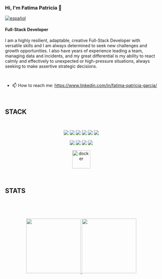 ### Hi, I'm Fatima Patricia 👋

[![español](https://img.shields.io/badge/lang-es-yellow.svg)](https://github.com/pgmascarini/pgmascarini/blob/master/README.es.md)


#### Full-Stack Developer


I am a highly resilient, adaptable, creative Full-Stack Developer with versatile skills and I am always determined to seek new challenges and growth opportunities. I also have years of experience leading a team, managing data and incidents, and my great differential is my ability to react calmly and effectively to unexpected or high-pressure situations, always seeking to make assertive strategic decisions.

<br> 

- 📫 How to reach me: https://www.linkedin.com/in/fatima-patricia-garcia/

<br> 


## STACK
<br>
<p align="center">
 <img src= "https://img.shields.io/badge/html5-%23E34F26.svg?style=for-the-badge&logo=html5&logoColor=white"></img>
 <img src= "https://img.shields.io/badge/CSS3-1572B6?style=for-the-badge&logo=css3&logoColor=white"></img>
 <img src= "https://img.shields.io/badge/javascript-%23323330.svg?style=for-the-badge&logo=javascript&logoColor=%23F7DF1E"></img>
 <img src= "https://img.shields.io/badge/-REACT-blue?style=for-the-badge&logo=react&logoColor=white"></img>
 <img src= "https://img.shields.io/badge/PHP-777BB4?style=for-the-badge&logo=php&logoColor=white"></img>
 <img src= "https://img.shields.io/badge/-BOOTSTRAP-blueviolet?style=for-the-badge&logo=bootstrap&logoColor=white"></img>
 </p>
 
 <p align="center">
 <img src= "https://img.shields.io/badge/-LARAVEL-red?style=for-the-badge&logo=laravel&logoColor=white"></img>
 <img src= "https://img.shields.io/badge/-SCRUM-orange?style=for-the-badge"></img>
 <img src= "https://img.shields.io/badge/-FIGMA-9CF?style=for-the-badge&logo=figma&logoColor=white"></img>
 <img src= "https://img.shields.io/badge/-GITHUB-lightgrey?style=for-the-badge&logo=github&logoColor=black"></img>
 </p>

   <p align="center">
 <img src="https://github.com/pgmascarini/pgmascarini/assets/74653483/19e4e6fc-0ab1-4a29-90ca-f42c95a30359" alt="docker" width="60" height="60"/>
  </p>

  <br>



## STATS
<br>
<p align="center">

  <br>


<div align="center">
  <a href="https://github.com/pgmascarini">
  <img height="180em" src="https://github-readme-stats.vercel.app/api?username=pgmascarini&show_icons=true&theme=dracula&include_all_commits=true&count_private=true"/>
  <img height="180em" src="https://github-readme-stats.vercel.app/api/top-langs/?username=pgmascarini&layout=compact&langs_count=16&theme=dracula&include_all_commits=truecount_private=true"/>
</div>



 <div style="display: inline_block"><br>




